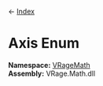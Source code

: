 ← [Index](Api-Index)

# Axis Enum

**Namespace:** [VRageMath](VRageMath)  
**Assembly:** VRage.Math.dll

